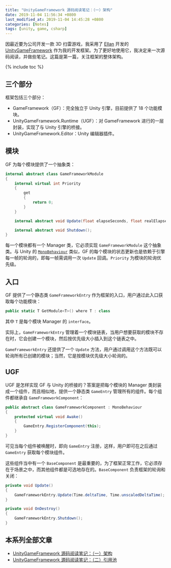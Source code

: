 ```yaml
---
title: "UnityGameFramework 源码阅读笔记：（一）架构"
date: 2019-11-04 11:56:34 +0800
last_modified_at: 2019-11-04 14:45:28 +0800
categories: [Notes]
tags: [unity, game, csharp]
---
```


因最近要为公司开发一款 3D 扫雷游戏，我采用了 [Ellan](https://github.com/EllanJiang) 开发的 [UnityGameFramework](https://gameframework.cn/) 作为我的开发框架。为了更好地使用它，我决定来一次源码阅读，并做些笔记。这篇是第一篇，关注框架的整体架构。

{% include toc %}

## 三个部分

框架包括三个部分：

- GameFramework（GF）：完全独立于 Unity 引擎，目前提供了 18 个功能模块。
- UnityGameFramework.Runtime（UGF）：对 GameFramework 进行的一层封装，实现了与 Unity 引擎的桥接。
- UnityGameFramework.Editor：Unity 编辑器插件。

## 模块

GF 为每个模块提供了一个抽象类：

```c#
internal abstract class GameFrameworkModule
{
    internal virtual int Priority
    {
        get
        {
            return 0;
        }
    }

    internal abstract void Update(float elapseSeconds, float realElapseSeconds);

    internal abstract void Shutdown();
}
```

每一个模块都有一个 Manager 类，它必须实现 `GameFrameworkModule` 这个抽象类。与 Unity 的 [`MonoBehaviour`](https://docs.unity3d.com/ScriptReference/MonoBehaviour.html) 类似，GF 的每个模块的状态更新也是依赖于引擎每一帧的轮询的，即每一帧需调用一次 `Update` 回调。`Priority` 为模块的轮询优先级。

## 入口

GF 提供了一个静态类 `GameFrameworkEntry` 作为框架的入口，用户通过此入口获取每个功能模块：

```c#
public static T GetModule<T>() where T : class
```

其中 `T` 是每个模块 Manager 的 `interface`。

实际上，`GameFrameworkEntry` 管理着一个模块链表，当用户想要获取的模块不存在时，它会创建一个模块，然后按优先级大小插入到这个链表之中。

`GameFrameworkEntry` 还提供了一个 `Update` 方法，用户通过调用这个方法既可以轮询所有已创建的模块；当然，它是按模块优先级大小轮询的。

## UGF

UGF 是怎样实现 GF 与 Unity 的桥接的？答案是把每个模块的 Manager 类封装成一个组件，而且相似地，提供一个静态类 `GameEntry` 管理所有的组件。每个组件都继承自 `GameFrameworkComponent`：

```c#
public abstract class GameFrameworkComponent : MonoBehaviour
{
    protected virtual void Awake()
    {
        GameEntry.RegisterComponent(this);
    }
}
```

可见当每个组件被唤醒时，即向 `GameEntry` 注册，这样，用户即可在之后通过 `GameEntry` 获取每个模块组件。

这些组件当中有一个 `BaseComponent` 是最重要的，为了框架正常工作，它必须存在于场景之中，而其他组件都是可选地存在的。`BaseComponent` 负责框架的轮询和关闭：

```c#
private void Update()
{
    GameFrameworkEntry.Update(Time.deltaTime, Time.unscaledDeltaTime);
}

private void OnDestroy()
{
    GameFrameworkEntry.Shutdown();
}
```

## 本系列全部文章

- [UnityGameFramework 源码阅读笔记：（一）架构](/2019/11/04/unitygameframework-yuan-ma-yue-du-bi-ji-yi-jia-gou.html)
- [UnityGameFramework 源码阅读笔记：（二）引用池](/2019/11/04/unitygameframework-yuan-ma-yue-du-bi-ji-er-yin-yong-chi.html)
